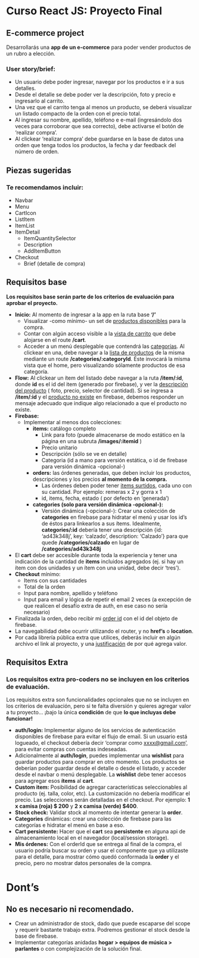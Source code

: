 # **Curso React JS: Proyecto Final**
## **E-commerce project**

Desarrollarás una **app de un e-commerce** para poder vender productos de un rubro a elección.

### **User story/brief:**
- Un usuario debe poder ingresar, navegar por los productos e ir a sus detalles.
- Desde el detalle se debe poder ver la descripción, foto y precio e ingresarlo al carrito.
- Una vez que el carrito tenga al menos un producto, se deberá visualizar un listado compacto de la orden con el precio total.
- Al ingresar su nombre, apellido, teléfono e e-mail (ingresándolo dos veces para corroborar que sea correcto), debe activarse el botón de ‘realizar compra’.
- Al clickear ‘realizar compra’ debe guardarse en la base de datos una orden que tenga todos los productos, la fecha y dar feedback del número de orden.

## **Piezas sugeridas**
### **Te recomendamos incluir:**
- Navbar
- Menu
- CartIcon
- ListItem
- ItemList
- ItemDetail
  - ItemQuantitySelector
  - Description
  - AddItemButton
- Checkout
  - Brief (detalle de compra)



## **Requisitos base**
**Los requisitos base serán parte de los criterios de evaluación para aprobar el proyecto.**

- **Inicio:** Al momento de ingresar a la app en la ruta base **‘/’**
  - Visualizar -como mínimo- un set de <u>productos disponibles</u> para la compra.
  - Contar con algún acceso visible a la <u>vista de carrito</u> que debe alojarse en el route **/cart**.
  - Acceder a un menú desplegable que contendrá las <u>categorías</u>. Al clickear en una, debe navegar a la <u>lista de productos</u> de la misma mediante un route **/categories/:categoryId**. Éste invocará la misma vista que el home, pero visualizando sólamente productos de esa categoría.
- **Flow:** Al clickear un ítem del listado debe navegar a la ruta **/item/:id**, donde **id** es el id del item (generado por firebase), y ver la <u>descripción del producto</u> ( foto, precio, selector de cantidad). Si se ingresa a **/item/:id** y el <u>producto no existe</u> en firebase, debemos responder un mensaje adecuado que indique algo relacionado a que el producto no existe.
- **Firebase:**
  - Implementar al menos dos colecciones:
    - **items:** catálogo completo
      - Link para foto (puede almacenarse de modo estático en la página en una subruta **/images/:itemid** )
      - Precio unitario
      - Descripción (sólo se ve en detalle)
      - Categoria (id a mano para versión estática, o id de firebase para versión dinámica -opcional-)
    - **orders:** las órdenes generadas, que deben incluir los productos, descripciones y los precios **al momento de la compra.** 
      - Las órdenes deben poder tener <u>items surtidos</u>, cada uno con su cantidad. Por ejemplo: remeras x 2 y gorra x 1
      - id, items, fecha, estado ( por defecto en ‘generada’)
    - **categories (solo para versión dinámica -opcional-):** 
      - Versión dinámica (-opcional-): Crear una colección de **categories** en firebase para hidratar el menú y usar los id’s de éstos para linkearlos a sus ítems. Idealmente, **categories/:id** debería tener una descripción {id: ‘ad43k348j’, key: ‘calzado’, description: ‘Calzado’} para que quede **/categories/calzado** en lugar de **/categories/ad43k348j**
- El **cart** debe ser accesible durante toda la experiencia y tener una indicación de la cantidad de **items** incluidos agregados (ej. si hay un ítem con dos unidades y un ítem con una unidad, debe decir ‘tres’).
- **Checkout** mínimo:
  - Items con sus cantidades
  - Total de la orden
  - Input para nombre, apellido y teléfono
  - Input para email y lógica de repetir el email 2 veces (a excepción de que realicen el desafío extra de auth, en ese caso no sería necesario)
- Finalizada la orden, debo recibir mi <u>order id</u> con el id del objeto de firebase.
- La navegabilidad debe ocurrir utilizando el router, y no **href’s** o **location**.
- Por cada librería pública extra que utilices, deberás incluir en algún archivo el link al proyecto, y una <u>justificación</u> de por qué agrega valor.

## **Requisitos Extra**
### **Los requisitos extra pro-coders no se incluyen en los criterios de evaluación.**
Los requisitos extra son funcionalidades opcionales que no se incluyen en los criterios de evaluación, pero si te falta diversión y quieres agregar valor a tu proyecto... ¡bajo la única **condición** de que **lo que incluyas debe funcionar!**

- **auth/login:** Implementar alguno de los servicios de autenticación disponibles de firebase para evitar el flujo de email. Si un usuario está logueado, el checkout debería decir ‘comprar como xxxx@gmail.com’, para evitar compras con cuentas indeseadas.
- Adicionalmente al **auth/login**, puedes implementar una **wishlist** para guardar productos para comprar en otro momento. Los productos se deberían poder guardar desde el detalle o desde el listado, y acceder desde el navbar o menú desplegable. La **wishlist** debe tener accesos para agregar esos **ítems** al **cart**.
- **Custom item:** Posibilidad de agregar características seleccionables al producto (ej. talla, color, etc). La customización no debería modificar el precio. Las selecciones serán detalladas en el checkout. Por ejemplo: **1 x camisa (roja) $ 200** y **2 x camisa (verde) $400**.
- **Stock check:** Validar stock al momento de intentar generar la **order**.
- **Categories** dinámicas: crear una colección de firebase para las categorías e hidratar el menú en base a eso.
- **Cart persistente:** Hacer que el **cart** sea **persistente** en alguna api de almacenamiento local en el navegador (local/session storage).
- **Mis órdenes:** Con el orderId que se entrega al final de la compra, el usuario podría buscar su orden y usar el componente que ya utilizaste para el detalle, para mostrar cómo quedó conformada la **order** y el precio, pero no mostrar datos personales de la compra.


# **Dont’s**
## No es necesario ni recomendado.
- Crear un administrador de stock, dado que puede escaparse del scope y requerir bastante trabajo extra. Podremos gestionar el stock desde la base de firebase.
- Implementar categorías anidadas **hogar > equipos de música > parlantes** o con complejización de la solución final.

